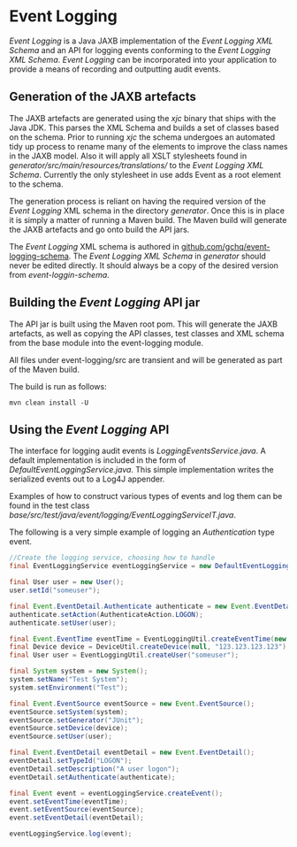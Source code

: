 # Event Logging

_Event Logging_ is a Java JAXB implementation of the _Event Logging XML Schema_ and an API for logging events conforming to the _Event Logging XML Schema_. _Event Logging_ can be incorporated into your application to provide a means of recording and outputting audit events.

## Generation of the JAXB artefacts

The JAXB artefacts are generated using the _xjc_ binary that ships with the Java JDK. This parses the XML Schema and builds a set of classes based on the schema. Prior to running _xjc_ the schema undergoes an automated tidy up process to rename many of the elements to improve the class names in the JAXB model. Also it will apply all XSLT stylesheets found in _generator/src/main/resources/translations/_ to the _Event Logging XML Schema_. Currently the only stylesheet in use adds Event as a root element to the schema.

The generation process is reliant on having the required version of the _Event Logging_ XML schema in the directory _generator_.  Once this is in place it is simply a matter of running a Maven build.  The Maven build will generate the JAXB artefacts and go onto build the API jars.

The _Event Logging_ XML schema is authored in [github.com/gchq/event-logging-schema](https://github.com/gchq/event-logging-schema). The _Event Logging XML Schema_ in _generator_ should never be edited directly. It should always be a copy of the desired version from _event-loggin-schema_.

## Building the _Event Logging_ API jar

The API jar is built using the Maven root pom. This will generate the JAXB artefacts, as well as copying the API classes, test classes and XML schema from the base module into the event-logging module.

All files under event-logging/src are transient and will be generated as part of the Maven build.

The build is run as follows:

`mvn clean install -U`

## Using the _Event Logging_ API

The interface for logging audit events is _LoggingEventsService.java_. A default implementation is included in the form of _DefaultEventLoggingService.java_. This simple implementation writes the serialized events out to a Log4J appender.

Examples of how to construct various types of events and log them can be found in the test class _base/src/test/java/event/logging/EventLoggingServiceIT.java_.

The following is a very simple example of logging an _Authentication_ type event.

``` java 
//Create the logging service, choosing how to handle
final EventLoggingService eventLoggingService = new DefaultEventLoggingService();

final User user = new User();
user.setId("someuser");

final Event.EventDetail.Authenticate authenticate = new Event.EventDetail.Authenticate();
authenticate.setAction(AuthenticateAction.LOGON);
authenticate.setUser(user);

final Event.EventTime eventTime = EventLoggingUtil.createEventTime(new Date());
final Device device = DeviceUtil.createDevice(null, "123.123.123.123");
final User user = EventLoggingUtil.createUser("someuser");

final System system = new System();
system.setName("Test System");
system.setEnvironment("Test");

final Event.EventSource eventSource = new Event.EventSource();
eventSource.setSystem(system);
eventSource.setGenerator("JUnit");
eventSource.setDevice(device);
eventSource.setUser(user);

final Event.EventDetail eventDetail = new Event.EventDetail();
eventDetail.setTypeId("LOGON");
eventDetail.setDescription("A user logon");
eventDetail.setAuthenticate(authenticate);

final Event event = eventLoggingService.createEvent();
event.setEventTime(eventTime);
event.setEventSource(eventSource);
event.setEventDetail(eventDetail);

eventLoggingService.log(event);
```

